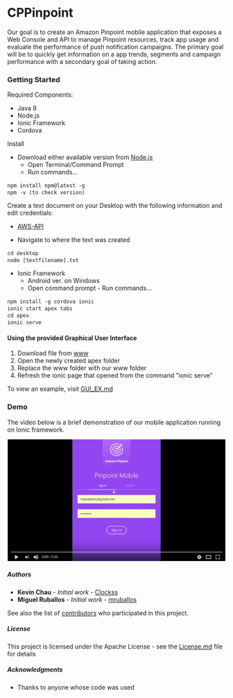 # CPPinpoint

Our goal is to create an Amazon Pinpoint mobile application that exposes a Web Console and API to manage Pinpoint resources, track app usage and evaluate the performance of push notification campaigns. The primary goal will be to quickly get information on a app trends, segments and campaign performance with a secondary goal of taking action.

### Getting Started
Required Components:
- Java 8
- Node.js
- Ionic Framework
- Cordova

Install 
* Download either available version from [Node.js](https://nodejs.org/en/)
    - Open Terminal/Command Prompt 
     - Run commands...
```
npm install npm@latest -g
npm -v (to check version)
```

Create a text document on your Desktop with the following information and edit credentials:
* [AWS-API](https://github.com/mruballos/CPPinpoint/blob/master/AWS-API)

- Navigate to where the text was created
```
cd desktop
node [textfilename].txt
```

* Ionic Framework
    - Android ver. on Windows
     - Open command prompt
      - Run commands...
```
npm install -g cordova ionic
ionic start apex tabs
cd apex
ionic serve
```

#### Using the provided Graphical User Interface
  1. Download file from [www](https://github.com/mruballos/CPPinpoint/tree/master/www) 
  2. Open the newly created apex folder
  3. Replace the www folder with our www folder
  4. Refresh the ionic page that opened from the command "ionic serve"
  
  To view an example, visit [GUI_EX.md](https://github.com/mruballos/CPPinpoint/blob/master/GUI_EX.md)

### Demo 

The video below is a brief demonstration of our mobile application running on Ionic framework. 

[![ScreenShot](https://github.com/mruballos/CPPinpoint/blob/master/Screenshots/demo_screen.JPG)](https://www.youtube.com/watch?v=LhDFWAgg-DA)

##### Authors

* **Kevin Chau** - *Initial work* - [Clockss](https://github.com/Clockss)
* **Miguel Ruballos** - *Initial work* - [mruballos](https://github.com/mruballos)

See also the list of [contributors](https://github.com/mruballos/CPPinpoint/graphs/contributors) who participated in this project.

##### License

This project is licensed under the Apache License - see the [License.md](License.md) file for details

##### Acknowledgments

* Thanks to anyone whose code was used


